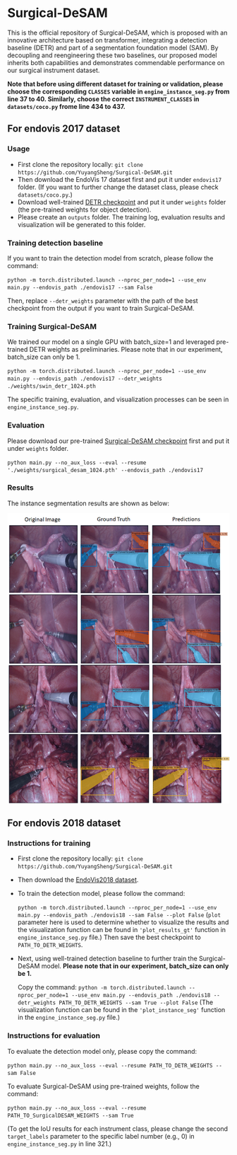 # Surgical-DeSAM
This is the official repository of Surgical-DeSAM, which is proposed with an innovative architecture based on transformer, integrating a detection baseline (DETR) and part of a segmentation foundation model (SAM). By decoupling and reengineering these two baselines, our proposed model inherits both capabilities and demonstrates commendable performance on our surgical instrument dataset.

**Note that before using different dataset for training or validation, please choose the corresponding `CLASSES` variable in `engine_instance_seg.py` from line 37 to 40. Similarly, choose the correct `INSTRUMENT_CLASSES` in `datasets/coco.py` frome line 434 to 437.**
## For endovis 2017 dataset
### Usage
* First clone the repository locally: `git clone https://github.com/YuyangSheng/Surgical-DeSAM.git`
* Then download the EndoVis 17 dataset first and put it under `endovis17` folder. (If you want to further change the dataset class, please check `datasets/coco.py`.)
* Download well-trained [DETR checkpoint](https://drive.google.com/file/d/1RuqI5cjOgLdKhzQxPOJmlCP0PxsXtxde/view?usp=sharing) and put it under `weights` folder (the pre-trained weights for object detection).
* Please create an `outputs` folder. The training log, evaluation results and visualization will be generated to this folder.


### Training detection baseline
If you want to train the detection model from scratch, please follow the command:

`python -m torch.distributed.launch --nproc_per_node=1 --use_env main.py --endovis_path ./endovis17 --sam False`

Then, replace `--detr_weights` parameter with the path of the best checkpoint from the output if you want to train Surgical-DeSAM. 

### Training Surgical-DeSAM
We trained our model on a single GPU with batch_size=1 and leveraged pre-trained DETR weights as preliminaries. Please note that in our experiment, batch_size can only be 1.

`python -m torch.distributed.launch --nproc_per_node=1 --use_env main.py --endovis_path ./endovis17 --detr_weights ./weights/swin_detr_1024.pth`

The specific training, evaluation, and visualization processes can be seen in `engine_instance_seg.py`.

### Evaluation
Please download our pre-trained [Surgical-DeSAM checkpoint](https://drive.google.com/file/d/1ffoeEA8rJGPVUOgMTvVr0k1x7esXm3rn/view?usp=sharing) first and put it under `weights` folder.

`python main.py --no_aux_loss --eval --resume './weights/surgical_desam_1024.pth' --endovis_path ./endovis17`

### Results
The instance segmentation results are shown as below:
<div align='center'>
<img src='https://github.com/YuyangSheng/Surgical-DeSAM/blob/main/assets/instance_seg_res.jpg' width=550>
</div>

## For endovis 2018 dataset
### Instructions for training
* First clone the repository locally: `git clone https://github.com/YuyangSheng/Surgical-DeSAM.git`
* Then download the [EndoVis2018 dataset](https://drive.google.com/drive/folders/12kvir0wm1JyzIplOtiM9JszZNJzV65Vw?usp=sharing).
* To train the detection model, please follow the command:

  `python -m torch.distributed.launch --nproc_per_node=1 --use_env main.py --endovis_path ./endovis18 --sam False --plot False` (`plot` parameter here is used to determine whether to visualize the results and the visualization function can be found in `'plot_results_gt'` function in `engine_instance_seg.py` file.) Then save the best checkpoint to `PATH_TO_DETR_WEIGHTS`.
* Next, using well-trained detection baseline to further train the Surgical-DeSAM model. **Please note that in our experiment, batch_size can only be 1.**

  Copy the command: `python -m torch.distributed.launch --nproc_per_node=1 --use_env main.py --endovis_path ./endovis18 --detr_weights PATH_TO_DETR_WEIGHTS --sam True --plot False`
  (The visualization function can be found in the `'plot_instance_seg'` function in the `engine_instance_seg.py` file.)
  
### Instructions for evaluation
To evaluate the detection model only, please copy the command:

`python main.py --no_aux_loss --eval --resume PATH_TO_DETR_WEIGHTS --sam False`

To evaluate Surgical-DeSAM using pre-trained weights, follow the command:

`python main.py --no_aux_loss --eval --resume PATH_TO_SurgicalDESAM_WEIGHTS --sam True`

(To get the IoU results for each instrument class, please change the second `target_labels` parameter to the specific label number (e.g., 0) in `engine_instance_seg.py` in line 321.)


